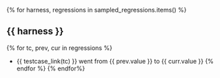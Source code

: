 <!-- @@sampled-regressions@@ -->

{% for harness, regressions in sampled_regressions.items() %}
## {{ harness }}

{% for tc, prev, cur in regressions %}
* {{ testcase_link(tc) }} went from {{ prev.value }} to {{ curr.value }}
{% endfor %}
{% endfor%}
